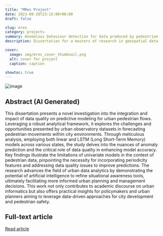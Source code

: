 ```yaml
---
title: "MRes Project"
date: 2023-08-28T23:15:00+00:00
draft: false

slug: mres
category: projects
summary: Anomalous behaviour detection for data produced by pedestrian sensors. An extensive exploratory analysis of the data is undertaken and a range of predictive models are compared.
description: Dissertation for a masters of research in geospatial data science from Newcastle University.

cover:
  image: img/mres_cover_thumbnail.png
  alt: cover for project
  caption: caption

showtoc: true
---
```

![image](img/mres_cover_thumbnail.png "Cover")

## Abstract (AI Generated)

This dissertation presents a novel investigation into the integration and impact of data quality on predictive modeling for urban pedestrian flows. Leveraging a robust analytical framework, it explores the challenges and opportunities presented by urban observatory datasets in forecasting pedestrian movements within city environments. Through meticulous analysis, employing both linear and LSTM (Long Short-Term Memory) models across various states, the study delves into the nuances of anomaly prediction and the critical role of data quality in enhancing model accuracy. Key findings illustrate the limitations of univariate models in the context of pedestrian data, pinpointing the necessity for incorporating periodicity features and addressing data quality issues to improve predictions. The research advances the field of urban data analytics by demonstrating the potential of artificial intelligence to refine situational awareness tools, ultimately facilitating more informed urban planning and management decisions. This work not only contributes to academic discourse on urban informatics but also offers practical insights for policymakers and urban planners aiming to leverage data-driven approaches for city development and pedestrian safety.

## Full-text article

[Read article](/pdfs/20230914_CMW_Dissertation.pdf)